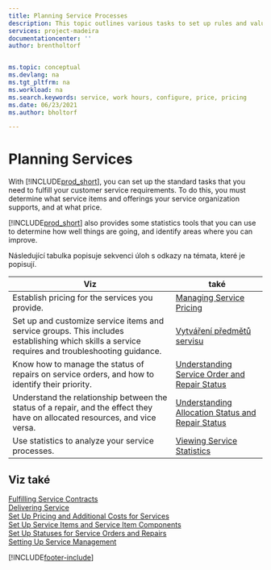 ```yaml
---
title: Planning Service Processes
description: This topic outlines various tasks to set up rules and values to define your service policies and processes.
services: project-madeira
documentationcenter: ''
author: brentholtorf


ms.topic: conceptual
ms.devlang: na
ms.tgt_pltfrm: na
ms.workload: na
ms.search.keywords: service, work hours, configure, price, pricing
ms.date: 06/23/2021
ms.author: bholtorf

---
```

# Planning Services
With [!INCLUDE[prod_short](includes/prod_short.md)], you can set up the standard tasks that you need to fulfill your customer service requirements. To do this, you must determine what service items and offerings your service organization supports, and at what price.

[!INCLUDE[prod_short](includes/prod_short.md)] also provides some statistics tools that you can use to determine how well things are going, and identify areas where you can improve.

Následující tabulka popisuje sekvenci úloh s odkazy na témata, které je popisují.

| **Viz** | **také** |
|------------|-------------|  
| Establish pricing for the services you provide. | [Managing Service Pricing](service-service-price-management.md) |
| Set up and customize service items and service groups. This includes establishing which skills a service requires and troubleshooting guidance. | [Vytváření předmětů servisu](service-how-to-create-service-items.md) |
| Know how to manage the status of repairs on service orders, and how to identify their priority. | [Understanding Service Order and Repair Status](service-service-order-status-and-repair-status.md) |
| Understand the relationship between the status of a repair, and the effect they have on allocated resources, and vice versa. | [Understanding Allocation Status and Repair Status](service-allocation-status-and-repair-status.md) |
| Use statistics to analyze your service processes. | [Viewing Service Statistics](service-service-statistics.md) |

## Viz také
[Fulfilling Service Contracts](service-fulfill-service-contracts.md)  
[Delivering Service](service-deliver-service.md)  
[Set Up Pricing and Additional Costs for Services](service-how-setup-service-costs-pricing.md)  
[Set Up Service Items and Service Item Components](service-how-setup-service-items.md)  
[Set Up Statuses for Service Orders and Repairs](service-order-repair-status.md)  
[Setting Up Service Management](service-setup-service.md)


[!INCLUDE[footer-include](includes/footer-banner.md)]